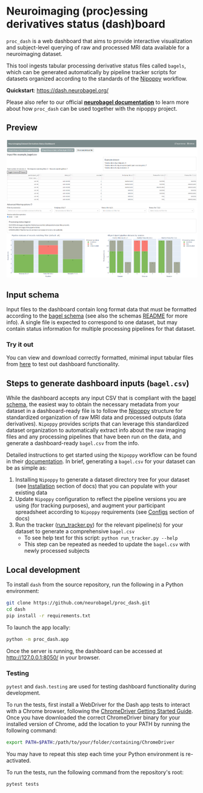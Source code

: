 # Neuroimaging (proc)essing derivatives status (dash)board

`proc_dash` is a web dashboard that aims to provide interactive visualization and subject-level querying of raw and processed MRI data available for a neuroimaging dataset.

This tool ingests tabular processing derivative status files called `bagels`, which can be generated automatically by pipeline tracker scripts for datasets organized according to the standards of the [Nipoppy](https://github.com/neurodatascience/nipoppy) workflow.

**Quickstart**: https://dash.neurobagel.org/

Please also refer to our official [**neurobagel documentation**](https://neurobagel.org/nipoppy/configs/) to learn more about how `proc_dash` can be used together with the nipoppy project.

## Preview
![alt text](img/ui_overview_table.png?raw=true)
![alt text](img/ui_overview_plots.png?raw=true)


## Input schema
Input files to the dashboard contain long format data that must be formatted according to the [bagel schema](/schemas/) (see also the schemas [README](https://github.com/neurobagel/proc_dash/tree/main/schemas#readme) for more info). A single file is expected to correspond to one dataset, but may contain status information for multiple processing pipelines for that dataset.

### Try it out
You can view and download correctly formatted, minimal input tabular files from [here](/example_bagels/) to test out dashboard functionality.

## Steps to generate dashboard inputs (`bagel.csv`)
While the dashboard accepts any input CSV that is compliant with the [bagel schema](/schemas/), the easiest way to obtain the necessary metadata from your dataset in a dashboard-ready file is to follow the [Nipoppy](https://neurobagel.org/nipoppy/overview/) structure for standardized organization of raw MRI data and processed outputs (data derivatives). `Nipoppy` provides scripts that can leverage this standardized dataset organization to automatically extract info about the raw imaging files and any processing pipelines that have been run on the data, and generate a dashboard-ready `bagel.csv` from the info.

Detailed instructions to get started using the `Nipoppy` workflow can be found in their [documentation](https://neurobagel.org/nipoppy/overview/). In brief, generating a `bagel.csv` for your dataset can be as simple as:
1. Installing `Nipoppy` to generate a dataset directory tree for your dataset (see [Installation](https://neurobagel.org/nipoppy/installation/) section of docs) that you can populate with your existing data
2. Update `Nipoppy` configuration to reflect the pipeline versions you are using (for tracking purposes), and augment your participant spreadsheet according to `Nipoppy` requirements (see [Configs](https://neurobagel.org/nipoppy/configs/) section of docs)
3. Run the tracker ([run_tracker.py](https://github.com/neurodatascience/nipoppy/blob/main/trackers/run_tracker.py)) for the relevant pipeline(s) for your dataset to generate a comprehensive `bagel.csv`
    - To see help text for this script: `python run_tracker.py --help`
    - This step can be repeated as needed to update the `bagel.csv` with newly processed subjects

## Local development
To install `dash` from the source repository, run the following in a Python environment:
```bash
git clone https://github.com/neurobagel/proc_dash.git
cd dash
pip install -r requirements.txt
```

To launch the app locally:
```bash
python -m proc_dash.app
```
Once the server is running, the dashboard can be accessed at http://127.0.0.1:8050/ in your browser.

### Testing
`pytest` and `dash.testing` are used for testing dashboard functionality during development.

To run the tests, first install a WebDriver for the Dash app tests to interact with a Chrome browser, following the [ChromeDriver Getting Started Guide](https://chromedriver.chromium.org/getting-started). Once you have downloaded the correct ChromeDriver binary for your installed version of Chrome, add the location to your PATH by running the following command:
```bash
export PATH=$PATH:/path/to/your/folder/containing/ChromeDriver
```
You may have to repeat this step each time your Python environment is re-activated.

To run the tests, run the following command from the repository's root:
```bash
pytest tests
```
